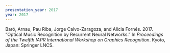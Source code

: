 ```yaml
---
presentation_year: 2017
year: 2017
---
```


Baró, Arnau, Pau Riba, Jorge Calvo-Zaragoza, and Alicia Fornés. 2017. “Optical Music Recognition by Recurrent Neural Networks.” In <i>Proceedings of the Twelfth IAPR International Workshop on Graphics Recognition</i>. Kyoto, Japan: Springer LNCS.